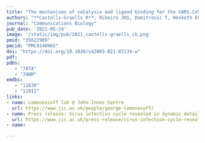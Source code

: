 ```yaml
---
title: "The mechanisms of catalysis and ligand binding for the SARS-CoV-2 NSP3 macrodomain from neutron and X-ray diffraction at room temperature"
authors: "**Castells-Graells R**, Ribeiro JRS, Domitrovic T, Hesketh EL, Scarff CA, Johnson JE, Ranson NA, Lawson DM, Lomonossoff GP"
journal: "Communications Biology"
pub_date: '2021-05-24'
image: '/static/img/pub/2021_castells-graells_cb.png'
pmid: "35622909"
pmcid: "PMC9140965"
doi: "https://doi.org/10.1038/s42003-021-02134-w"
pdf: 
pdbs:
   - "7ATA"
   - "7ANM"
emdbs:
   - "11830"
   - "11911"
links:
- name: Lomonossoff lab @ John Innes Centre
  url: https://www.jic.ac.uk/people/george-lomonosoff/
- name: Press release: Virus infection cycle revealed in dynamic detail
  url: https://www.jic.ac.uk/press-release/virus-infection-cycle-revealed-in-dynamic-detail/
- name: 

---
```

